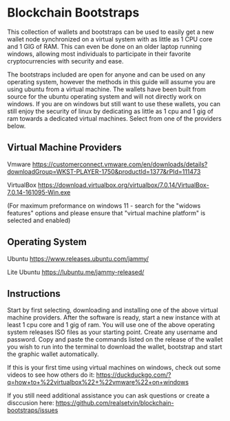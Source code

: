 # Blockchain Bootstraps
This collection of wallets and bootstraps can be used to easily get a new wallet node synchronized on a virtual system with as little as 1 CPU core and 1 GIG of RAM. This can even be done on an older laptop running windows, allowing most individuals to participate in their favorite cryptocurrencies with security and ease.

The bootstraps included are open for anyone and can be used on any operating system, however the methods in this guide will assume you are using ubuntu from a virtual machine. The wallets have been built from source for the ubuntu operating system and will not directly work on windows. If you are on windows but still want to use these wallets, you can still enjoy the security of linux by dedicating as little as 1 cpu and 1 gig of ram towards a dedicated virtual machines. Select from one of the providers below.

## Virtual Machine Providers
Vmware
https://customerconnect.vmware.com/en/downloads/details?downloadGroup=WKST-PLAYER-1750&productId=1377&rPId=111473

VirtualBox
https://download.virtualbox.org/virtualbox/7.0.14/VirtualBox-7.0.14-161095-Win.exe

(For maximum preformance on windows 11 - search for the "widows features" options and please ensure that "virtual machine platform" is selected and enabled)

## Operating System
Ubuntu
https://www.releases.ubuntu.com/jammy/

Lite Ubuntu 
https://lubuntu.me/jammy-released/

## Instructions
Start by first selecting, downloading and installing one of the above virtual machine providers. After the software is ready, start a new instance with at least 1 cpu core and 1 gig of ram. You will use one of the above operating system releases ISO files as your starting point. Create any username and password. Copy and paste the commands listed on the release of the wallet you wish to run into the terminal to download the wallet, bootstrap and start the graphic wallet automatically.

If this is your first time using virtual machines on windows, check out some videos to see how others do it:
https://duckduckgo.com/?q=how+to+%22virtualbox%22+%22vmware%22+on+windows

If you still need additional assistance you can ask questions or create a disccusion here:
https://github.com/realsetvin/blockchain-bootstraps/issues
